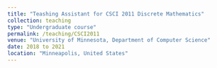 ```yaml
---
title: "Teashing Assistant for CSCI 2011 Discrete Mathematics"
collection: teaching
type: "Undergraduate course"
permalink: /teaching/CSCI2011
venue: "University of Minnesota, Department of Computer Science"
date: 2018 to 2021
location: "Minneapolis, United States"
---
```


